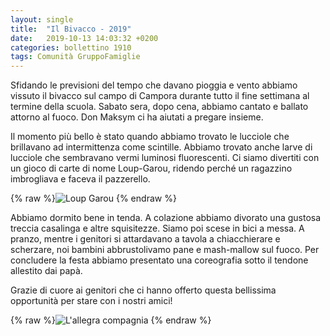```yaml
---
layout: single
title:  "Il Bivacco - 2019"
date:   2019-10-13 14:03:32 +0200
categories: bollettino 1910
tags: Comunità GruppoFamiglie
---
```



Sfidando le previsioni del tempo che davano pioggia e vento abbiamo vissuto il bivacco sul campo di Campora durante tutto il fine settimana al termine della scuola. Sabato sera, dopo cena, abbiamo cantato e ballato attorno al fuoco. Don Maksym ci ha aiutati a pregare insieme.

Il momento più bello è stato quando abbiamo trovato le lucciole che brillavano ad intermittenza come scintille. Abbiamo trovato anche larve di lucciole che sembravano vermi luminosi fluorescenti. Ci siamo divertiti con un gioco di carte di nome Loup-Garou, ridendo perché un ragazzino imbrogliava e faceva il pazzerello. 

{% raw %}<img class="full"
 src="/assets/images/bollettino1910/loup_garou.jpg" 
 alt="Loup Garou">
{% endraw %}

Abbiamo dormito bene in tenda. A colazione abbiamo divorato una gustosa treccia casalinga e altre squisitezze. Siamo poi scese in bici a messa. A pranzo, mentre i genitori si attardavano a tavola a chiacchierare e scherzare, noi bambini abbrustolivamo pane e mash-mallow sul fuoco. Per concludere la festa abbiamo presentato una coreografia sotto il tendone allestito dai papà. 

Grazie di cuore ai genitori che ci hanno offerto questa bellissima opportunità per stare con i nostri amici!

{% raw %}<img class="full"
 src="/assets/images/bollettino1910/bivacco_2019.jpg" 
 alt="L'allegra compagnia">
{% endraw %}

